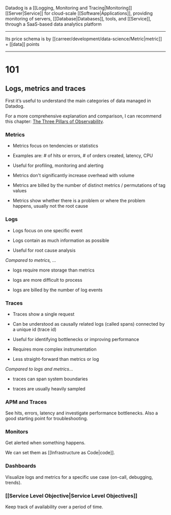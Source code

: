 Datadog is a [[Logging, Monitoring and Tracing|Monitoring]] [[Server|Service]] for cloud-scale [[Software|Applications]], providing monitoring of servers, [[Database|Databases]], tools, and [[Service]], through a SaaS-based data analytics platform

---

Its price schema is by [[carreer/development/data-science/Metric|metric]] + [[data]] points

---

# 101

## Logs, metrics and traces

First it’s useful to understand the main categories of data managed in Datadog.

For a more comprehensive explanation and comparison, I can recommend this chapter: [The Three Pillars of Observability](https://learning.oreilly.com/library/view/distributed-systems-observability/9781492033431/ch04.html "https://learning.oreilly.com/library/view/distributed-systems-observability/9781492033431/ch04.html").

### Metrics

-   Metrics focus on tendencies or statistics
    
-   Examples are: # of hits or errors, # of orders created, latency, CPU
    
-   Useful for profiling, monitoring and alerting
    
-   Metrics don't significantly increase overhead with volume
    
-   Metrics are billed by the number of distinct metrics / permutations of tag values
    
-   Metrics show whether there is a problem or where the problem happens, usually not the root cause
    

### Logs

-   Logs focus on one specific event
    
-   Logs contain as much information as possible
    
-   Useful for root cause analysis
    

_Compared to metrics, ..._

-   logs require more storage than metrics
    
-   logs are more difficult to process
    
-   logs are billed by the number of log events
    

### Traces

-   Traces show a single request
    
-   Can be understood as causally related logs (called spans) connected by a unique id (trace id)
    
-   Useful for identifying bottlenecks or improving performance
    
-   Requires more complex instrumentation
    
-   Less straight-forward than metrics or log
    

_Compared to logs and metrics..._

-   traces can span system boundaries
    
-   traces are usually heavily sampled
    
### APM and Traces

See hits, errors, latency and investigate performance bottlenecks. Also a good starting point for troubleshooting.

### Monitors

Get alerted when something happens.

We can set them as [[Infrastructure as Code|code]].
    

### Dashboards

Visualize logs and metrics for a specific use case (on-call, debugging, trends).

### [[Service Level Objective|Service Level Objectives]]

Keep track of availability over a period of time.